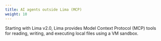 ```yaml
---
title: AI agents outside Lima (MCP)
weight: 10
---
```


Starting with Lima v2.0, Lima provides Model Context Protocol (MCP) tools
for reading, writing, and executing local files using a VM sandbox.